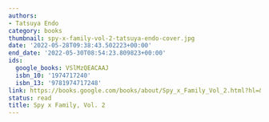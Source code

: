 ```yaml
---
authors:
- Tatsuya Endo
category: books
thumbnail: spy-x-family-vol-2-tatsuya-endo-cover.jpg
date: '2022-05-28T09:38:43.502223+00:00'
end_date: '2022-05-30T08:54:23.809823+00:00'
ids:
  google_books: VSlMzQEACAAJ
  isbn_10: '1974717240'
  isbn_13: '9781974717248'
link: https://books.google.com/books/about/Spy_x_Family_Vol_2.html?hl=&id=VSlMzQEACAAJ
status: read
title: Spy x Family, Vol. 2
---
```

